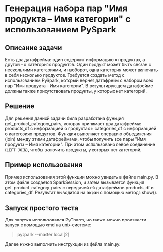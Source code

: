 # Генерация набора пар "Имя продукта – Имя категории" с использованием PySpark

## Описание задачи

Есть два датафрейма: один содержит информацию о продуктах, а другой - о категориях продуктов. Один продукт может быть связан с несколькими категориями, и наоборот, одна категория может включать в себя несколько продуктов. Требуется создать метод с использованием PySpark, который вернет датафрейм с набором всех пар "Имя продукта – Имя категории". В результирующем датафрейме должны также присутствовать продукты, у которых нет категорий.

## Решение

Для решения данной задачи была разработана функция get_product_category_pairs, которая принимает два датафрейма: products_df с информацией о продуктах и categories_df с информацией о категориях продуктов. Функция выполняет операцию объединения (join) между этими датафреймами, чтобы получить все пары "Имя продукта – Имя категории". При этом использовано левое соединение (`LEFT JOIN`), чтобы включить продукты, у которых нет категорий.

## Пример использования

Пример использования этой функции можно увидеть в файле main.py. В этом файле создается SparkSession, и затем вызывается функция get_product_category_pairs с передачей ей датафреймов products_df и categories_df. Результат выводится на экран с помощью метода show().

## Запуск простого теста

Для запуска использовался PyCharm, но также можно произвести запуск с помощью cmd на unix-системе:

>pyspark --master local[2]

Далее нужно выполнить инструкции из файла main.py.
